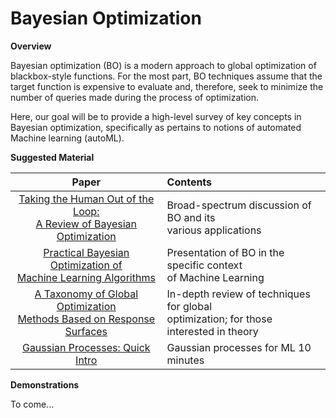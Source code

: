 

# Bayesian Optimization #
__Overview__

Bayesian optimization (BO) is a modern approach to global optimization of blackbox-style functions. For the most part, BO techniques assume that the target function is expensive to evaluate and, therefore, seek to minimize the number of queries made during the process of optimization.

Here, our goal will be to provide a high-level survey of key concepts in Bayesian optimization, specifically as pertains to notions of automated Machine learning (autoML).


__Suggested Material__

Paper   | Contents 
:----------:|:----------------------
[Taking the Human Out of the Loop:<br> A Review of Bayesian Optimization](https://www.cs.ox.ac.uk/people/nando.defreitas/publications/BayesOptLoop.pdf) | Broad-spectrum discussion of BO and its<br> various applications
[Practical Bayesian Optimization of<br> Machine Learning Algorithms](https://papers.nips.cc/paper/4522-practical-bayesian-optimization-of-machine-learning-algorithms.pdf)| Presentation of BO in the specific context<br> of Machine Learning
[A Taxonomy of Global Optimization<br> Methods Based on Response Surfaces](http://www.ressources-actuarielles.net/EXT/ISFA/1226.nsf/0/e7dc33e4da12c5a9c12576d8002e442b/$FILE/Jones01.pdf)| In-depth review of techniques for global<br> optimization; for those interested in theory
[Gaussian Processes: Quick Intro](http://www.robots.ox.ac.uk/~mebden/reports/GPtutorial.pdf) | Gaussian processes for ML 10 minutes

__Demonstrations__

To come...
